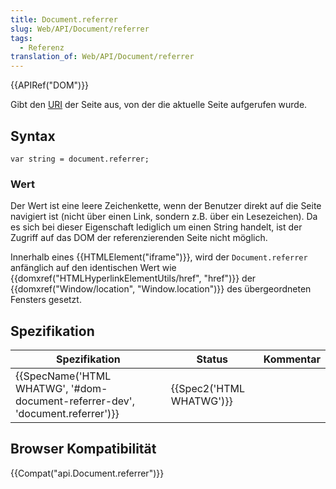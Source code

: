 ```yaml
---
title: Document.referrer
slug: Web/API/Document/referrer
tags:
  - Referenz
translation_of: Web/API/Document/referrer
---
```

{{APIRef("DOM")}}

Gibt den [URI](http://www.w3.org/Addressing/#background) der Seite aus, von der die aktuelle Seite aufgerufen wurde.

## Syntax

    var string = document.referrer;

### Wert

Der Wert ist eine leere Zeichenkette, wenn der Benutzer direkt auf die Seite navigiert ist (nicht über einen Link, sondern z.B. über ein Lesezeichen). Da es sich bei dieser Eigenschaft lediglich um einen String handelt, ist der Zugriff auf das DOM der referenzierenden Seite nicht möglich.

Innerhalb eines {{HTMLElement("iframe")}}, wird der `Document.referrer` anfänglich auf den identischen Wert wie {{domxref("HTMLHyperlinkElementUtils/href", "href")}} der {{domxref("Window/location", "Window.location")}} des übergeordneten Fensters gesetzt.

## Spezifikation

| Spezifikation                                                                                            | Status                           | Kommentar |
| -------------------------------------------------------------------------------------------------------- | -------------------------------- | --------- |
| {{SpecName('HTML WHATWG', '#dom-document-referrer-dev', 'document.referrer')}} | {{Spec2('HTML WHATWG')}} |           |

## Browser Kompatibilität

{{Compat("api.Document.referrer")}}
